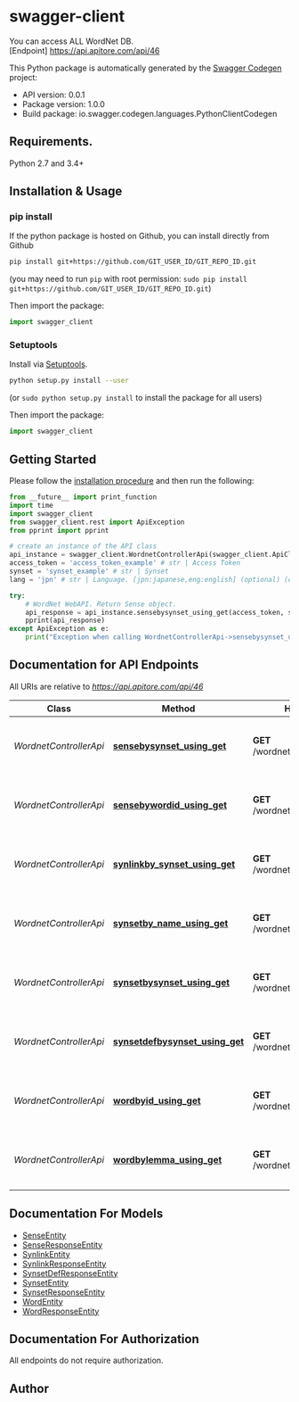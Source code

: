 # swagger-client
You can access ALL WordNet DB.<BR />[Endpoint] https://api.apitore.com/api/46

This Python package is automatically generated by the [Swagger Codegen](https://github.com/swagger-api/swagger-codegen) project:

- API version: 0.0.1
- Package version: 1.0.0
- Build package: io.swagger.codegen.languages.PythonClientCodegen

## Requirements.

Python 2.7 and 3.4+

## Installation & Usage
### pip install

If the python package is hosted on Github, you can install directly from Github

```sh
pip install git+https://github.com/GIT_USER_ID/GIT_REPO_ID.git
```
(you may need to run `pip` with root permission: `sudo pip install git+https://github.com/GIT_USER_ID/GIT_REPO_ID.git`)

Then import the package:
```python
import swagger_client 
```

### Setuptools

Install via [Setuptools](http://pypi.python.org/pypi/setuptools).

```sh
python setup.py install --user
```
(or `sudo python setup.py install` to install the package for all users)

Then import the package:
```python
import swagger_client
```

## Getting Started

Please follow the [installation procedure](#installation--usage) and then run the following:

```python
from __future__ import print_function
import time
import swagger_client
from swagger_client.rest import ApiException
from pprint import pprint

# create an instance of the API class
api_instance = swagger_client.WordnetControllerApi(swagger_client.ApiClient(configuration))
access_token = 'access_token_example' # str | Access Token
synset = 'synset_example' # str | Synset
lang = 'jpn' # str | Language. [jpn:japanese,eng:english] (optional) (default to jpn)

try:
    # WordNet WebAPI. Return Sense object.
    api_response = api_instance.sensebysynset_using_get(access_token, synset, lang=lang)
    pprint(api_response)
except ApiException as e:
    print("Exception when calling WordnetControllerApi->sensebysynset_using_get: %s\n" % e)

```

## Documentation for API Endpoints

All URIs are relative to *https://api.apitore.com/api/46*

Class | Method | HTTP request | Description
------------ | ------------- | ------------- | -------------
*WordnetControllerApi* | [**sensebysynset_using_get**](docs/WordnetControllerApi.md#sensebysynset_using_get) | **GET** /wordnet/sense/bysynset | WordNet WebAPI. Return Sense object.
*WordnetControllerApi* | [**sensebywordid_using_get**](docs/WordnetControllerApi.md#sensebywordid_using_get) | **GET** /wordnet/sense/bywordid | WordNet WebAPI. Return Sense object.
*WordnetControllerApi* | [**synlinkby_synset_using_get**](docs/WordnetControllerApi.md#synlinkby_synset_using_get) | **GET** /wordnet/synlink/bysynset | WordNet WebAPI. Return SynLink object.
*WordnetControllerApi* | [**synsetby_name_using_get**](docs/WordnetControllerApi.md#synsetby_name_using_get) | **GET** /wordnet/synset/byname | WordNet WebAPI. Return Synset object.
*WordnetControllerApi* | [**synsetbysynset_using_get**](docs/WordnetControllerApi.md#synsetbysynset_using_get) | **GET** /wordnet/synset/bysynset | WordNet WebAPI. Return Synset object.
*WordnetControllerApi* | [**synsetdefbysynset_using_get**](docs/WordnetControllerApi.md#synsetdefbysynset_using_get) | **GET** /wordnet/synsetdef/bysynset | WordNet WebAPI. Return SynsetDef object.
*WordnetControllerApi* | [**wordbyid_using_get**](docs/WordnetControllerApi.md#wordbyid_using_get) | **GET** /wordnet/word/bywordid | WordNet WebAPI. Return Word object.
*WordnetControllerApi* | [**wordbylemma_using_get**](docs/WordnetControllerApi.md#wordbylemma_using_get) | **GET** /wordnet/word/bylemma | WordNet WebAPI. Return Word object.


## Documentation For Models

 - [SenseEntity](docs/SenseEntity.md)
 - [SenseResponseEntity](docs/SenseResponseEntity.md)
 - [SynlinkEntity](docs/SynlinkEntity.md)
 - [SynlinkResponseEntity](docs/SynlinkResponseEntity.md)
 - [SynsetDefResponseEntity](docs/SynsetDefResponseEntity.md)
 - [SynsetEntity](docs/SynsetEntity.md)
 - [SynsetResponseEntity](docs/SynsetResponseEntity.md)
 - [WordEntity](docs/WordEntity.md)
 - [WordResponseEntity](docs/WordResponseEntity.md)


## Documentation For Authorization

 All endpoints do not require authorization.


## Author



